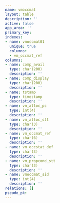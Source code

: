 ```yaml
---
name: vmoccmat
layout: table
description: ''
active: false
app_area: ''
primary_key: 
indexes:
- name: vmoccmat01
  unique: true
  columns:
  - vm_occmat_ref
columns:
- name: comp_avail
  type: char(200)
  description: ''
- name: comp_display
  type: char(200)
  description: ''
- name: tstamp
  type: timestamp
  description: ''
- name: vm_alloc_pc
  type: int(4)
  description: ''
- name: vm_alloc_stt
  type: char(3)
  description: ''
- name: vm_occmat_ref
  type: char(6)
  description: ''
- name: vm_occstat_def
  type: char(3)
  description: ''
- name: vm_propcond_stt
  type: char(3)
  description: ''
- name: vmoccmat_sid
  type: int(4)
  description: ''
relations: []
pseudo_pk: 
---
```


